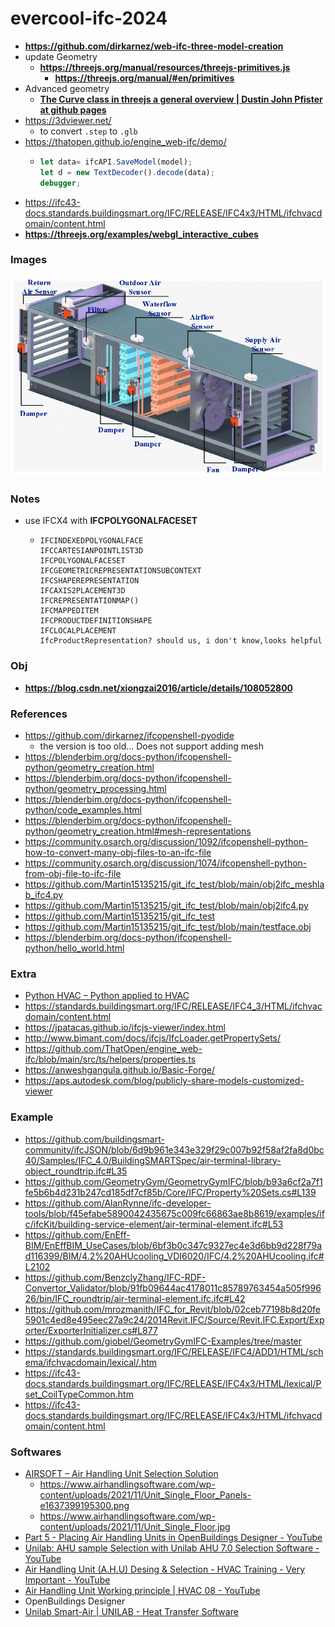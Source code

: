 evercool-ifc-2024
=================
- **https://github.com/dirkarnez/web-ifc-three-model-creation**
- update Geometry
  - **https://threejs.org/manual/resources/threejs-primitives.js**
    - **https://threejs.org/manual/#en/primitives**
- Advanced geometry
  - [**The Curve class in threejs a general overview | Dustin John Pfister at github pages**](https://dustinpfister.github.io/2022/06/17/threejs-curve/)
- https://3dviewer.net/
  - to convert `.step` to `.glb`
- https://thatopen.github.io/engine_web-ifc/demo/
  - ```js
    let data= ifcAPI.SaveModel(model);
    let d = new TextDecoder().decode(data);
    debugger;
    ```
- https://ifc43-docs.standards.buildingsmart.org/IFC/RELEASE/IFC4x3/HTML/ifchvacdomain/content.html
- **https://threejs.org/examples/webgl_interactive_cubes**
### Images
![](The-structure-diagram-of-the-air-handling-unit-AHU-in-the-laboratory.png)
### Notes
- use IFCX4 with **IFCPOLYGONALFACESET**
  - ```
    IFCINDEXEDPOLYGONALFACE
    IFCCARTESIANPOINTLIST3D
    IFCPOLYGONALFACESET
    IFCGEOMETRICREPRESENTATIONSUBCONTEXT
    IFCSHAPEREPRESENTATION
    IFCAXIS2PLACEMENT3D
    IFCREPRESENTATIONMAP()
    IFCMAPPEDITEM
    IFCPRODUCTDEFINITIONSHAPE
    IFCLOCALPLACEMENT
    IfcProductRepresentation? should us, i don't know,looks helpful
    ```
### Obj
- **https://blog.csdn.net/xiongzai2016/article/details/108052800**
### References
- https://github.com/dirkarnez/ifcopenshell-pyodide
  - the version is too old... Does not support adding mesh
- https://blenderbim.org/docs-python/ifcopenshell-python/geometry_creation.html
- https://blenderbim.org/docs-python/ifcopenshell-python/geometry_processing.html
- https://blenderbim.org/docs-python/ifcopenshell-python/code_examples.html
- https://blenderbim.org/docs-python/ifcopenshell-python/geometry_creation.html#mesh-representations
- https://community.osarch.org/discussion/1092/ifcopenshell-python-how-to-convert-many-obj-files-to-an-ifc-file
- https://community.osarch.org/discussion/1074/ifcopenshell-python-from-obj-file-to-ifc-file
- https://github.com/Martin15135215/git_ifc_test/blob/main/obj2ifc_meshlab_ifc4.py
- https://github.com/Martin15135215/git_ifc_test/blob/main/obj2ifc4.py
- https://github.com/Martin15135215/git_ifc_test
- https://github.com/Martin15135215/git_ifc_test/blob/main/testface.obj
- https://blenderbim.org/docs-python/ifcopenshell-python/hello_world.html

### Extra
- [Python HVAC – Python applied to HVAC](https://pythoncvc.net/?lang=en)
- https://standards.buildingsmart.org/IFC/RELEASE/IFC4_3/HTML/ifchvacdomain/content.html
- https://jpatacas.github.io/ifcjs-viewer/index.html
- http://www.bimant.com/docs/ifcjs/IfcLoader.getPropertySets/
- https://github.com/ThatOpen/engine_web-ifc/blob/main/src/ts/helpers/properties.ts
- https://anweshgangula.github.io/Basic-Forge/
- https://aps.autodesk.com/blog/publicly-share-models-customized-viewer

### Example
- https://github.com/buildingsmart-community/ifcJSON/blob/6d9b961e343e329f29c007b92f58af2fa8d0bc40/Samples/IFC_4.0/BuildingSMARTSpec/air-terminal-library-object_roundtrip.ifc#L35
- https://github.com/GeometryGym/GeometryGymIFC/blob/b93a6cf2a7f1fe5b6b4d231b247cd185df7cf85b/Core/IFC/Property%20Sets.cs#L139
- https://github.com/AlanRynne/ifc-developer-tools/blob/f45efabe5890042435675c009fc66863ae8b8619/examples/ifc/ifcKit/building-service-element/air-terminal-element.ifc#L53
- https://github.com/EnEff-BIM/EnEffBIM_UseCases/blob/6bf3b0c347c9327ec4e3d6bb9d228f79ad116399/BIM/4.2%20AHUcooling_VDI6020/IFC/4.2%20AHUcooling.ifc#L2102
- https://github.com/BenzclyZhang/IFC-RDF-Convertor_Validator/blob/91fb09644ac4178011c85789763454a505f99626/bin/IFC_roundtrip/air-terminal-element.ifc.ifc#L42
- https://github.com/mrozmanith/IFC_for_Revit/blob/02ceb77198b8d20fe5901c4ed8e495eec27a9c24/2014Revit.IFC/Source/Revit.IFC.Export/Exporter/ExporterInitializer.cs#L877
- https://github.com/giobel/GeometryGymIFC-Examples/tree/master
- https://standards.buildingsmart.org/IFC/RELEASE/IFC4/ADD1/HTML/schema/ifchvacdomain/lexical/.htm
- https://ifc43-docs.standards.buildingsmart.org/IFC/RELEASE/IFC4x3/HTML/lexical/Pset_CoilTypeCommon.htm
- https://ifc43-docs.standards.buildingsmart.org/IFC/RELEASE/IFC4x3/HTML/ifchvacdomain/content.html

### Softwares
- [AIRSOFT – Air Handling Unit Selection Solution](https://www.airhandlingsoftware.com/)
  - https://www.airhandlingsoftware.com/wp-content/uploads/2021/11/Unit_Single_Floor_Panels-e1637399195300.png
  - https://www.airhandlingsoftware.com/wp-content/uploads/2021/11/Unit_Single_Floor.jpg
- [Part 5 - Placing Air Handling Units in OpenBuildings Designer - YouTube](https://www.youtube.com/watch?v=cpP3koUY3nI)
- [Unilab: AHU sample Selection with Unilab AHU 7.0 Selection Software - YouTube](https://www.youtube.com/watch?v=qs9gAXqYW7o)
- [Air Handling Unit (A.H.U) Desing & Selection - HVAC Training - Very Important - YouTube](https://www.youtube.com/watch?v=-ZtdefdZNg8)
- [Air Handling Unit Working principle | HVAC 08 - YouTube](https://www.youtube.com/watch?v=62AXWAaN1DQ)
- OpenBuildings Designer
- [Unilab Smart-Air | UNILAB - Heat Transfer Software](https://www.unilab.eu/heat-transfer-software/unilab-smart-air/)
